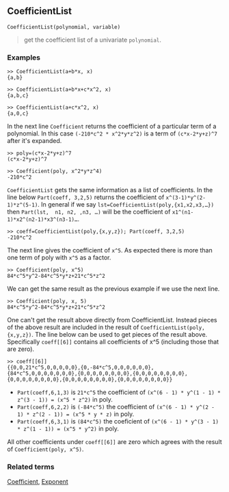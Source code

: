 ## CoefficientList

```
CoefficientList(polynomial, variable)
```

> get the coefficient list of a univariate `polynomial`.
 
### Examples

```
>> CoefficientList(a+b*x, x)
{a,b}

>> CoefficientList(a+b*x+c*x^2, x)
{a,b,c}

>> CoefficientList(a+c*x^2, x)
{a,0,c}
```

In the next line `Coefficient` returns the coefficient of a particular term of a polynomial. In this case `(-210*c^2 * x^2*y*z^2)` is a term of `(c*x-2*y+z)^7` after it's expanded.

```
>> poly=(c*x-2*y+z)^7
(c*x-2*y+z)^7

>> Coefficient(poly, x^2*y*z^4)
-210*c^2
```

`CoefficientList` gets the same information as a list of coefficients. In the line below `Part(coeff, 3,2,5)` returns the coefficient of `x^(3-1)*y^(2-1)*z^(5-1)`. In general if we say `lst=CoefficientList(poly,{x1,x2,x3,…})`  then  `Part(lst,  n1, n2, ,n3, …)` will be the coefficient of  `x1^(n1-1)*x2^(n2-1)*x3^(n3-1)…`.

```
>> coeff=CoefficientList(poly,{x,y,z}); Part(coeff, 3,2,5)
-210*c^2
```

The next line gives the coefficient of `x^5`.  As expected there is more than one term of poly with `x^5` as a factor.

```
>> Coefficient(poly, x^5)
84*c^5*y^2-84*c^5*y*z+21*c^5*z^2
```
 

We can get the same result as the previous example if we use the next line.

```
>> Coefficient(poly, x, 5)
84*c^5*y^2-84*c^5*y*z+21*c^5*z^2
```

One can't get the result above directly from CoefficientList. Instead pieces of the above result are included in the result of `CoefficientList(poly,{x,y,z})`.  The line below can be used to get pieces of the result above.  Specifically `coeff[[6]]` contains all coefficients of x^5 (including those that are zero).

```
>> coeff[[6]]
{{0,0,21*c^5,0,0,0,0,0},{0,-84*c^5,0,0,0,0,0,0},{84*c^5,0,0,0,0,0,0,0},{0,0,0,0,0,0,0,0},{0,0,0,0,0,0,0,0},{0,0,0,0,0,0,0,0},{0,0,0,0,0,0,0,0},{0,0,0,0,0,0,0,0}}
```

* `Part(coeff,6,1,3)` is `21*c^5` the coefficient of `(x^(6 - 1) * y^(1 - 1) * z^(3 - 1)) = (x^5 * z^2)` in poly. 
* `Part(coeff,6,2,2)` is `(-84*c^5)` the coefficient of `(x^(6 - 1) * y^(2 - 1) * z^(2 - 1)) = (x^5 * y * z)` in poly. 
* `Part(coeff,6,3,1)` is `(84*c^5)` the coeficient of `(x^(6 - 1) * y^(3 - 1) * z^(1 - 1)) = (x^5 * y^2)` in poly.

All other coefficients under `coeff[[6]]` are zero which agrees with the result of `Coefficient(poly, x^5)`. 


### Related terms

[Coefficient](Coefficient.md), [Exponent](Exponent.md) 